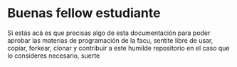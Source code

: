 <h1>Buenas fellow estudiante</h1>
<p>Si estás acá es que precisas algo de esta documentación para poder aprobar las materias de programación de la facu, sentite libre de usar, copiar, forkear, clonar y contribuir a este humilde repositorio en el caso que lo consideres necesario, suerte</p>
